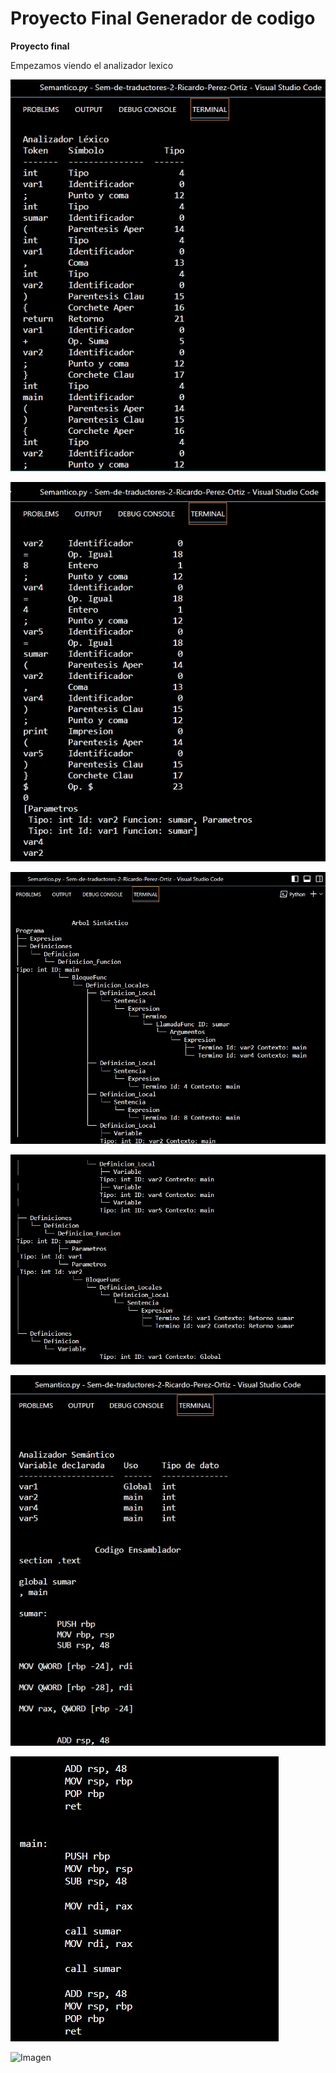 # Proyecto Final Generador de codigo



**Proyecto final**

Empezamos viendo el analizador lexico 

![Imagen](capturas/captura1.jpeg)

![Imagen](capturas/captura2.jpeg)

![Imagen](capturas/captura3.jpeg)

![Imagen](capturas/captura4.jpeg)

![Imagen](capturas/captura5.jpeg)

![Imagen](capturas/captura6.jpeg)

![Imagen](capturas/captura7.jpeg)
